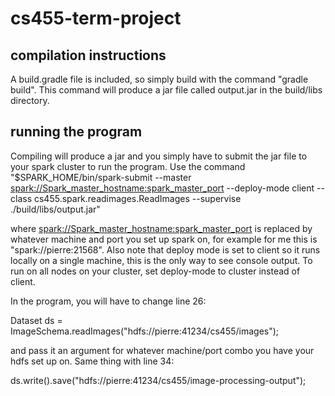 # cs455-term-project
## compilation instructions
A build.gradle file is included, so simply build with the command "gradle build". This command will produce a jar file called output.jar in the build/libs directory.

## running the program
Compiling will produce a jar and you simply have to submit the jar file to your spark cluster to run the program. Use the command "$SPARK_HOME/bin/spark-submit --master <spark://Spark_master_hostname:spark_master_port> --deploy-mode client --class cs455.spark.readimages.ReadImages --supervise ./build/libs/output.jar"

where <spark://Spark_master_hostname:spark_master_port> is replaced by whatever machine and port you set up spark on, for example for me this is "spark://pierre:21568". Also note that deploy mode is set to client so it runs locally on a single machine, this is the only way to see console output. To run on all nodes on your cluster, set deploy-mode to cluster instead of client.

In the program, you will have to change line 26:

  Dataset<Row> ds = ImageSchema.readImages("hdfs://pierre:41234/cs455/images");
  
and pass it an argument for whatever machine/port combo you have your hdfs set up on. Same thing with line 34:

  ds.write().save("hdfs://pierre:41234/cs455/image-processing-output");
